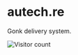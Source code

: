 # autech.re
Gonk delivery system.

![Visitor count](https://autechism.pythonanywhere.com/count/tag.svg?url=autech.re)
